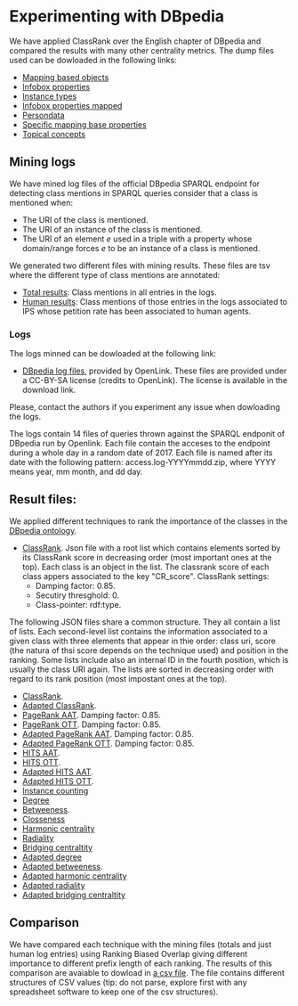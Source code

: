 # Experimenting with DBpedia
We have applied ClassRank over the English chapter of DBpedia and compared the results with many other centrality metrics. The dump files used can be dowloaded in the following links:

* [Mapping based objects](http://downloads.dbpedia.org/2016-10/core-i18n/en/mappingbased_objects_en.ttl.bz2)
* [Infobox properties](http://downloads.dbpedia.org/2016-10/core-i18n/en/infobox_properties_en.ttl.bz2)
* [Instance types](http://downloads.dbpedia.org/2016-10/core-i18n/en/instance_types_en.ttl.bz2)
* [Infobox properties mapped](http://downloads.dbpedia.org/2016-10/core-i18n/en/infobox_properties_mapped_en.ttl.bz2)
* [Persondata](http://downloads.dbpedia.org/2016-10/core-i18n/en/persondata_en.ttl.bz2)
* [Specific mapping base properties](http://downloads.dbpedia.org/2016-10/core-i18n/en/specific_mappingbased_properties_en.ttl.bz2)
* [Topical concepts](http://downloads.dbpedia.org/2016-10/core-i18n/en/topical_concepts_en.ttl.bz2)

## Mining logs

We have mined log files of the official DBpedia SPARQL endpoint for detecting class mentions in SPARQL queries consider that a class is mentioned when:

* The URI of the class is mentioned.
* The URI of an instance of the class is mentioned.
* The URI of an element _e_ used in a triple with a property whose domain/range forces _e_ to be an instance of a class is mentioned. 

We generated two different files with mining results. These files are tsv where the different type of class mentions are annotated:
* [Total results](total_result.tsv): Class mentions in all entries in the logs.
* [Human results](human_result.tsv): Class mentions of those entries in the logs associated to IPS whose petition rate has been associated to human agents. 

### Logs
The logs minned can be dowloaded at the following link:
* [DBpedia log files](http://156.35.94.8/classrank/logs/dbpedia-2017-10-logs.zip), provided by OpenLink. These files are provided under a CC-BY-SA license (credits to OpenLink). The license is available in the download link.

Please, contact the authors if you experiment any issue when dowloading the logs. 

The logs contain 14 files of queries thrown against the SPARQL endponit of DBpedia run by Openlink. Each file contain the acceses to the endpoint during a whole day in a random date of 2017. Each file is named after its date with the following pattern: access.log-YYYYmmdd.zip, where YYYY means year, mm month, and dd day.
   
## Result files:

We applied different techniques to rank the importance of the classes in the [DBpedia ontology](dbo.ttl). 

* [ClassRank](classrank_dbpedia_rdftype.json). Json file with a root list which contains elements sorted by its ClassRank score in decreasing order (most important ones at the top). Each class is an object in the list. The classrank score of each class appers associated to the key "CR_score". ClassRank settings: 
  * Damping factor: 0.85.
  * Secutiry thresghold: 0.
  * Class-pointer: rdf:type.

The following JSON files share a common structure. They all contain a list of lists. Each second-level list contains the information associated to a given class with three elements that appear in thie order: class uri, score (the natura of thsi score depends on the technique used) and position in the ranking. Some lists include also an internal ID in the fourth position, which is usually the class URI again. The lists are sorted in decreasing order with regard to its rank position (most impostant ones at the top).

* [ClassRank](cr_dbpedia_labelled_comparable.json).
* [Adapted ClassRank](cr_adapted_dbpedia_labelled_comparable.json).
* [PageRank AAT](pagerank_ranking_dbpedia.json). Damping factor: 0.85.
* [PageRank OTT](pagerank_ott_dbpedia_labelled_comparable.json). Damping factor: 0.85.
* [Adapted PageRank AAT](pagerank_adapted_classes_dbpedia_labelled_comparable.json). Damping factor: 0.85.
* [Adapted PageRank OTT](pagerank_ott_adapted_dbpedia_labelled_comparable.json). Damping factor: 0.85.
* [HITS AAT](hits_classes_dbpedia_labelled_comparable.json).
* [HITS OTT](hits_ott_dbpedia_labelled_comparable.json).
* [Adapted HITS AAT](hits_adapted_classes_dbpedia_labelled_comparable.json).
* [Adapted HITS OTT](hits_ott_adapted_dbpedia_labelled_comparable.json).
* [Instance counting](instance_counting_dbpedia.json)
* [Degree](deg_dbo_onto.json)
* [Betweeness](betw_dbo_onto.json).
* [Closseness](clos_dbo_onto.json)
* [Harmonic centrality](harm_dbo_onto.json)
* [Radiality](rad_dbo_onto.json)
* [Bridging centraltity](bridging_dbo_onto.json)
* [Adapted degree](adapted_deg_dbo_onto.json)
* [Adapted betweeness](adapted_betw_dbo_onto.json).
* [Adapted harmonic centrality](adapted_harm_dbo_onto.json)
* [Adapted radiality](adapted_rad_dbo_onto.json)
* [Adapted bridging centraltity](adapted_bridging_dbo_onto.json)

## Comparison
We have compared each technique with the mining files (totals and just human log entries) using Ranking Biased Overlap giving different importance to different prefix length of each ranking. The results of this comparison are avaiable to dowload in [a csv file](comparison_all.csv). The file contains different structures of CSV values (tip: do not parse, explore first with any spreadsheet software to keep one of the csv structures).


